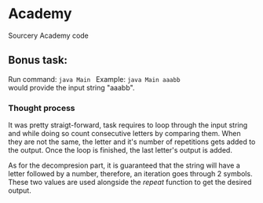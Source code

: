 # Academy
Sourcery Academy code

## Bonus task:
Run command: 
``java Main ``*<inputString>*
Example: 
``java Main aaabb``  
would provide the input string "aaabb".

### Thought process
It was pretty straigt-forward, task requires to loop through the input string and while doing so count consecutive letters by comparing them. When they are not the same, the letter and it's number of repetitions gets added to the output. Once the loop is finished, the last letter's output is added.

As for the decompresion part, it is guaranteed that the string will have a letter followed by a number, therefore, an iteration goes through 2 symbols. These two values are used alongside the *repeat* function to get the desired output.
